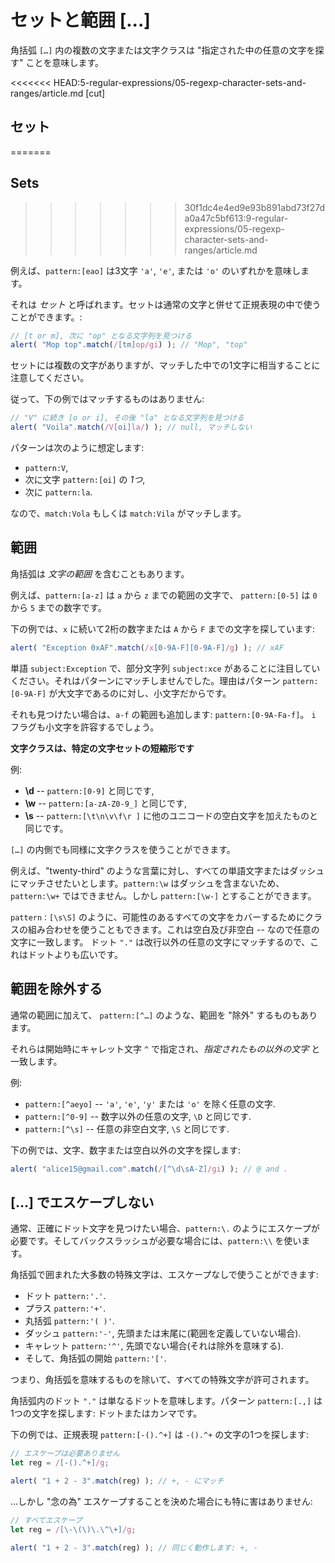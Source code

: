 # セットと範囲 [...]

角括弧 `[…]` 内の複数の文字または文字クラスは "指定された中の任意の文字を探す" ことを意味します。

<<<<<<< HEAD:5-regular-expressions/05-regexp-character-sets-and-ranges/article.md
[cut]

## セット
=======
## Sets
>>>>>>> 30f1dc4e4ed9e93b891abd73f27da0a47c5bf613:9-regular-expressions/05-regexp-character-sets-and-ranges/article.md

例えば、`pattern:[eao]` は3文字 `'a'`, `'e'`, または `'o'` のいずれかを意味します。

それは *セット* と呼ばれます。セットは通常の文字と併せて正規表現の中で使うことができます。:

```js run
// [t or m], 次に "op" となる文字列を見つける
alert( "Mop top".match(/[tm]op/gi) ); // "Mop", "top"
```

セットには複数の文字がありますが、マッチした中での1文字に相当することに注意してください。

従って、下の例ではマッチするものはありません:

```js run
// "V" に続き [o or i], その後 "la" となる文字列を見つける
alert( "Voila".match(/V[oi]la/) ); // null, マッチしない
```

パターンは次のように想定します:

- `pattern:V`,
- 次に文字 `pattern:[oi]` の *1つ*,
- 次に `pattern:la`.

なので、`match:Vola` もしくは `match:Vila` がマッチします。

## 範囲

角括弧は *文字の範囲* を含むこともあります。

例えば、`pattern:[a-z]` は `a` から `z` までの範囲の文字で、 `pattern:[0-5]` は `0` から `5` までの数字です。

下の例では、`x` に続いて2桁の数字または `A` から `F` までの文字を探しています:

```js run
alert( "Exception 0xAF".match(/x[0-9A-F][0-9A-F]/g) ); // xAF
```

単語 `subject:Exception` で、部分文字列 `subject:xce` があることに注目していください。それはパターンにマッチしませんでした。理由はパターン `pattern:[0-9A-F]` が大文字であるのに対し、小文字だからです。

それも見つけたい場合は、`a-f` の範囲も追加します: `pattern:[0-9A-Fa-f]`。 `i` フラグも小文字を許容するでしょう。

**文字クラスは、特定の文字セットの短縮形です**

例:

- **\d** -- `pattern:[0-9]` と同じです,
- **\w** -- `pattern:[a-zA-Z0-9_]` と同じです,
- **\s** -- `pattern:[\t\n\v\f\r ]` に他のユニコードの空白文字を加えたものと同じです。

`[…]` の内側でも同様に文字クラスを使うことができます。

例えば、"twenty-third" のような言葉に対し、すべての単語文字またはダッシュにマッチさせたいとします。`pattern:\w` はダッシュを含まないため、`pattern:\w+` ではできません。しかし `pattern:[\w-]` とすることができます。

`pattern：[\s\S]` のように、可能性のあるすべての文字をカバーするためにクラスの組み合わせを使うこともできます。これは空白及び非空白 -- なので任意の文字に一致します。 ドット `"."` は改行以外の任意の文字にマッチするので、これはドットよりも広いです。

## 範囲を除外する

通常の範囲に加えて、 `pattern:[^…]` のような、範囲を "除外" するものもあります。

それらは開始時にキャレット文字 `^` で指定され、*指定されたもの以外の文字* と一致します。

例:

- `pattern:[^aeyo]` -- `'a'`, `'e'`, `'y'` または `'o'` を除く任意の文字.
- `pattern:[^0-9]` -- 数字以外の任意の文字, `\D` と同じです.
- `pattern:[^\s]` -- 任意の非空白文字, `\S` と同じです.

下の例では、文字、数字または空白以外の文字を探します:

```js run
alert( "alice15@gmail.com".match(/[^\d\sA-Z]/gi) ); // @ and .
```

## […] でエスケープしない

通常、正確にドット文字を見つけたい場合、`pattern:\.` のようにエスケープが必要です。そしてバックスラッシュが必要な場合には、`pattern:\\` を使います。

角括弧で囲まれた大多数の特殊文字は、エスケープなしで使うことができます:

- ドット `pattern:'.'`.
- プラス `pattern:'+'`.
- 丸括弧 `pattern:'( )'`.
- ダッシュ `pattern:'-'`, 先頭または末尾に(範囲を定義していない場合).
- キャレット `pattern:'^'`, 先頭でない場合(それは除外を意味する).
- そして、角括弧の開始 `pattern:'['`.

つまり、角括弧を意味するものを除いて、すべての特殊文字が許可されます。

角括弧内のドット `"."` は単なるドットを意味します。パターン `pattern:[.,]` は1つの文字を探します: ドットまたはカンマです。

下の例では、正規表現 `pattern:[-().^+]` は `-().^+` の文字の1つを探します:

```js run
// エスケープは必要ありません
let reg = /[-().^+]/g;

alert( "1 + 2 - 3".match(reg) ); // +, - にマッチ
```

...しかし "念の為" エスケープすることを決めた場合にも特に害はありません:

```js run
// すべてエスケープ
let reg = /[\-\(\)\.\^\+]/g;

alert( "1 + 2 - 3".match(reg) ); // 同じく動作します: +, -
```
